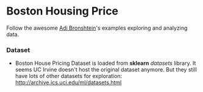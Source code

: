 # Boston Housing Price
Follow the awesome [Adi Bronshtein](https://medium.com/towards-data-science/simple-and-multiple-linear-regression-in-python-c928425168f9)'s examples exploring and analyzing data. 

### Dataset
* Boston House Pricing
   Dataset is loaded from **sklearn** *datasets* library. 
   It seems UC Irvine doesn't host the original dataset anymore. But they still have lots of other datasets for exploration: http://archive.ics.uci.edu/ml/datasets.html
